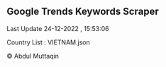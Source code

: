 

## Google Trends Keywords Scraper 
 
Last Update 24-12-2022 , 15:53:06

Country List :
VIETNAM.json



© Abdul Muttaqin 
